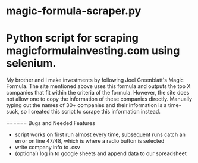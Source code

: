 # magic-formula-scraper.py

Python script for scraping magicformulainvesting.com using selenium.
======
My brother and I make investments by following Joel Greenblatt's Magic Formula.
The site mentioned above uses this formula and outputs the top X companies that fit within
the criteria of the formula. However, the site does not allow one to copy the information of
these companies directly. Manually typing out the names of 30+ companies and their information
is a time-suck, so I created this script to scrape this information instead.

======
Bugs and Needed Features
+ script works on first run almost every time, subsequent runs catch an error on line 47/48, which is where a radio button is selected
+ write company info to .csv
+ (optional) log in to google sheets and append data to our spreadsheet
